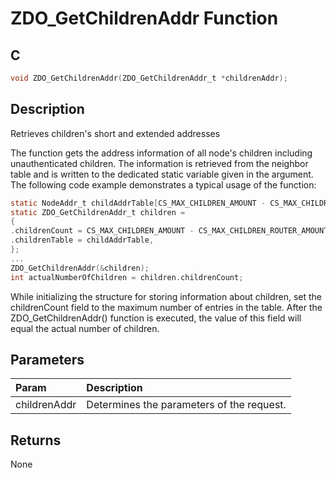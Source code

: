 # ZDO_GetChildrenAddr Function

## C

```c
void ZDO_GetChildrenAddr(ZDO_GetChildrenAddr_t *childrenAddr);
```

## Description

 Retrieves children's short and extended addresses

The function gets the address information of all node's children including
unauthenticated children. The information is  retrieved from the neighbor table
and is written to the dedicated static variable given in the argument. The
following code example demonstrates a typical usage of the function:

```c
static NodeAddr_t childAddrTable[CS_MAX_CHILDREN_AMOUNT - CS_MAX_CHILDREN_ROUTER_AMOUNT];
static ZDO_GetChildrenAddr_t children =
{
.childrenCount = CS_MAX_CHILDREN_AMOUNT - CS_MAX_CHILDREN_ROUTER_AMOUNT,
.childrenTable = childAddrTable,
};
...
ZDO_GetChildrenAddr(&children);
int actualNumberOfChildren = children.childrenCount;
```

While initializing the structure for storing information about children, set
the childrenCount field to the maximum number of entries in the table. After
the ZDO_GetChildrenAddr() function is executed, the value of this field will
equal the actual number of children.

## Parameters

| Param | Description |
|:----- |:----------- |
| childrenAddr | Determines the parameters of the request.  

## Returns

 None 

